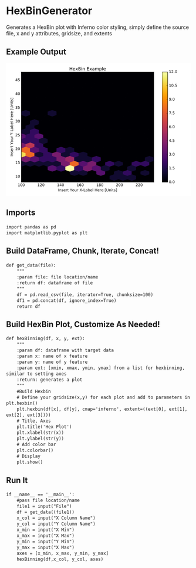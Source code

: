 # HexBinGenerator
Generates a HexBin plot with Inferno color styling, simply define the source file, x and y attributes, gridsize, and extents

## Example Output
<img src="https://github.com/ajh1143/HexBinGenerator/blob/master/InfernoPlot.png" class="inline"/><br>

## Imports

```Python3
import pandas as pd
import matplotlib.pyplot as plt
```

## Build DataFrame, Chunk, Iterate, Concat!

```Python3
def get_data(file):
    """
    :param file: file location/name
    :return df: dataframe of file
    """
    df = pd.read_csv(file, iterator=True, chunksize=100)
    df1 = pd.concat(df, ignore_index=True)
    return df
```

## Build HexBin Plot, Customize As Needed!

```Python3
def hexBinning(df, x, y, ext):
    """
    :param df: dataframe with target data
    :param x: name of x feature
    :param y: name of y feature
    :param ext: [xmin, xmax, ymin, ymax] from a list for hexbinning, similar to setting axes
    :return: generates a plot
    """
    #Build Hexbin
    # Define your gridsize(x,y) for each plot and add to parameters in plt.hexbin()
    plt.hexbin(df[x], df[y], cmap='inferno', extent=((ext[0], ext[1], ext[2], ext[3])))
    # Title, Axes
    plt.title('Hex Plot')
    plt.xlabel(str(x))
    plt.ylabel(str(y))
    # Add color bar 
    plt.colorbar()
    # Display 
    plt.show()
```

## Run It

```Python3
if __name__ == '__main__':
    #pass file location/name
    file1 = input("File")
    df = get_data((file1))
    x_col = input("X Column Name") 
    y_col = input("Y Column Name")
    x_min = input("X Min")
    x_max = input("X Max")
    y_min = input("Y Min")
    y_max = input("X Max")
    axes = [x_min, x_max, y_min, y_max]
    hexBinning(df,x_col, y_col, axes)
```
